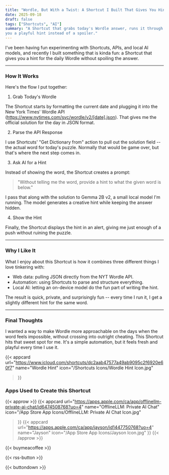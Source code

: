```yaml
---
title: "Wordle, But With a Twist: A Shortcut I Built That Gives You Hints"
date: 2025-09-18
draft: false
tags: ["Shortcuts", "AI"]
summary: "A Shortcut that grabs today's Wordle answer, runs it through a local AI, and gives 
you a playful hint instead of a spoiler."
---
```


I've been having fun experimenting with Shortcuts, APIs, and local AI models, and recently 
I built something that is kinda fun: a Shortcut that gives you a hint for the daily Wordle without 
spoiling the answer.

____

### How It Works

Here's the flow I put together:

1. Grab Today's Wordle

The Shortcut starts by formatting the current date and plugging it into the New York Times' 
Wordle API (https://www.nytimes.com/svc/wordle/v2/[date].json). That gives me the official 
solution for the day in JSON format.

2. Parse the API Response

I use Shortcuts' "Get Dictionary from" action to pull out the solution field -- the actual 
word for today's puzzle. Normally that would be game over, but that's where the next step 
comes in.

3. Ask AI for a Hint

Instead of showing the word, the Shortcut creates a prompt:

> "Without telling me the word, provide a hint to what the given word is below."

I pass that along with the solution to Gemma 2B v2, a small local model I'm running. The 
model generates a creative hint while keeping the answer hidden.

4. Show the Hint

Finally, the Shortcut displays the hint in an alert, giving me just enough of a push without 
ruining the puzzle.

____

### Why I Like It

What I enjoy about this Shortcut is how it combines three different things I love tinkering 
with:

- Web data: pulling JSON directly from the NYT Wordle API.
- Automation: using Shortcuts to parse and structure everything.
- Local AI: letting an on-device model do the fun part of writing the hint.

The result is quick, private, and surprisingly fun -- every time I run it, I get a slightly 
different hint for the same word.

____

### Final Thoughts

I wanted a way to make Wordle more approachable on the days when the word feels impossible, 
without crossing into outright cheating. This Shortcut hits that sweet spot for me. It's a 
simple automation, but it feels fresh and playful every time I use it.


{{< appcard 
    url="https://www.icloud.com/shortcuts/dc2aab47577a49ab9095c2f6920e60f7" 
    name="Wordle Hint" 
    icon="/Shortcuts Icons/Wordle Hint Icon.jpg" 
>}}

### Apps Used to Create this Shortcut

{{< approw >}}
{{< appcard 
    url="https://apps.apple.com/ca/app/offlinellm-private-ai-chat/id6474508768?uo=4" 
    name="OfflineLLM: Private AI Chat" 
    icon="/App Store App Icons/OfflineLLM: Private AI Chat Icon.jpg" 
>}}
{{< appcard 
    url="https://apps.apple.com/ca/app/jayson/id1447750768?uo=4" 
    name="Jayson" 
    icon="/App Store App Icons/Jayson Icon.jpg" 
>}}
{{< /approw >}}

{{< buymeacoffee >}}

{{< rss-button >}}

{{< buttondown >}}